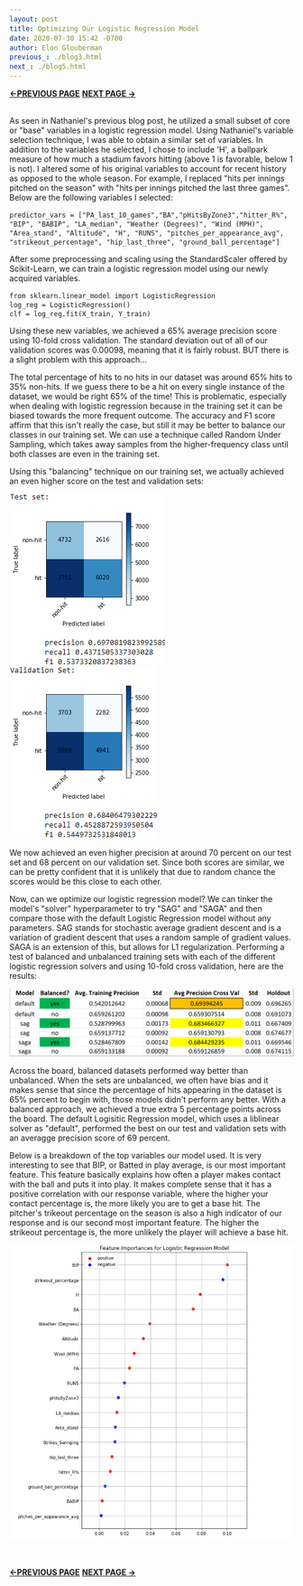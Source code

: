```yaml
---
layout: post
title: Optimizing Our Logistic Regression Model
date: 2020-07-30 15:42 -0700
author: Elon Glouberman
previous_: ./blog3.html
next_: ./blog5.html 
---
```

**[<-PREVIOUS PAGE]({{page.previous_}} "previous")** **[NEXT PAGE ->]({{page.next_}} "next")** <br><br>

As seen in Nathaniel's previous blog post, he utilized a small subset of core or "base" variables in a logistic regression model. Using Nathaniel's variable selection technique, I was able to obtain a similar set of variables. In addition to the variables he selected, I chose to include 'H', a ballpark measure of how much a stadium favors hitting (above 1 is favorable, below 1 is not). I altered some of his original variables to account for recent history as opposed to the whole season. For example, I replaced "hits per innings pitched on the season" with "hits per innings pitched the last three games". Below are the following variables I selected: 

    predictor_vars = ["PA_last_10_games","BA","pHitsByZone3","hitter_R%", "BIP", "BABIP", "LA_median", "Weather (Degrees)", "Wind (MPH)", "Area_stand", "Altitude", "H", "RUNS", "pitches_per_appearance_avg", "strikeout_percentage", "hip_last_three", "ground_ball_percentage"]

After some preprocessing and scaling using the StandardScaler offered by Scikit-Learn, we can train a logistic regression model using our newly acquired variables.

    from sklearn.linear_model import LogisticRegression
    log_reg = LogisticRegression()
    clf = log_reg.fit(X_train, Y_train)

Using these new variables, we achieved a 65% average precision score using 10-fold cross validation. The standard deviation out of all of our validation scores was 0.00098, meaning that it is fairly robust. BUT there is a slight problem with this approach...

The total percentage of hits to no hits in our dataset was around 65% hits to 35% non-hits. If we guess there to be a hit on every single instance of the dataset, we would be right 65% of the time! This is problematic, especially when dealing with logistic regression because in the training set it can be biased towards the more frequent outcome. The accuracy and F1 score affirm that this isn't really the case, but still it may be better to balance our classes in our training set. We can use a technique called Random Under Sampling, which takes away samples from the higher-frequency class until both classes are even in the training set. 

Using this "balancing" technique on our training set, we actually achieved an even higher score on the test and validation sets: 

![test scores](images/test_elon.png)![validation](images/validation_elon.png)

We now achieved an even higher precision at around 70 percent on our test set and 68 percent on our validation set. Since both scores are similar, we can be pretty confident that it is unlikely that due to random chance the scores would be this close to each other.

Now, can we optimize our logistic regression model? We can tinker the model's "solver" hyperparameter to try "SAG" and "SAGA" and then compare those with the default Logistic Regression model without any parameters. SAG stands for stochastic average gradient descent and is a variation of gradient descent that uses a random sample of gradient values. SAGA is an extension of this, but allows for L1 regularization. Performing a test of balanced and unbalanced training sets with each of the different logistic regression solvers and using 10-fold cross validation, here are the results:

![balanced](images/balanced.png)

Across the board, balanced datasets performed way better than unbalanced. When the sets are unbalanced, we often have bias and it makes sense that since the percentage of hits appearing in the dataset is 65% percent to begin with, those models didn't perform any better. With a balanced approach, we achieved a true extra 5 percentage points across the board. The default Logisitic Regression model, which uses a liblinear solver as "default", performed the best on our test and validation sets with an averagge precision score of 69 percent. 

Below is a breakdown of the top variables our model used. It is very interesting to see that BIP, or Batted in play average, is our most important feature. This feature basically explains how often a player makes contact with the ball and puts it into play. It makes complete sense that it has a positive correlation with our response variable, where the higher your contact percentage is, the more likely you are to get a base hit. The pitcher's trikeout percentage on the season is also a high indicator of our response and is our second most important feature. The higher the strikeout percentage is, the more unlikely the player will achieve a base hit.


![fis](images/feature_importances.png)

<br><br>
**[<-PREVIOUS PAGE]({{page.previous_}} "previous")** **[NEXT PAGE ->]({{page.next_}} "next")** 